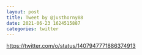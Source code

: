 ```yaml
--- 
layout: post 
title: Tweet by @justhorny88 
date: 2021-06-23 1624515887 
categories: twitter 
--- 
```

https://twitter.com/o/status/1407947771886374913